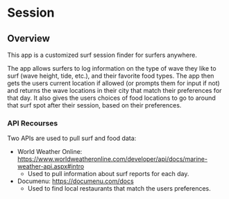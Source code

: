 # Session

## Overview

This app is a customized surf session finder for surfers anywhere.

The app allows surfers to log information on the type of wave they like to surf (wave height, tide, etc.), and their favorite food types.  The app then gets the users current location if allowed (or prompts them for input if not) and returns the wave locations in their city that match their preferences for that day.  It also gives the users choices of food locations to go to around that surf spot after their session, based on their preferences.

### API Recourses

Two APIs are used to pull surf and food data:
  - World Weather Online: https://www.worldweatheronline.com/developer/api/docs/marine-weather-api.aspx#intro
    - Used to pull information about surf reports for each day.
  - Documenu: https://documenu.com/docs
    - Used to find local restaurants that match the users preferences.